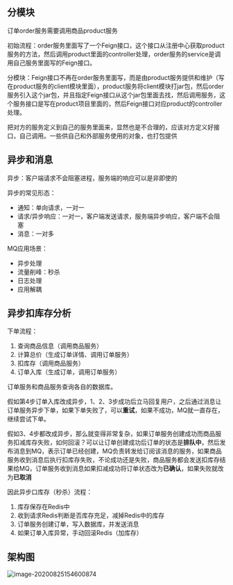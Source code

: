 ## 分模块

订单order服务需要调用商品product服务

初始流程：order服务里面写了一个Feign接口，这个接口从注册中心获取product服务的方法，然后调用product里面的controller处理，order服务的service是调用自己服务里面写的Feign接口。

分模块：Feign接口不再在order服务里面写，而是由product服务提供和维护（写在product服务的client模块里面），product服务将client模块打jar包，然后order服务引入这个jar包，并且指定Feign接口从这个jar包里面去找，然后调用服务，这个服务接口是写在product项目里面的，然后Feign接口对应product的controller处理。

把对方的服务定义到自己的服务里面来，显然也是不合理的，应该对方定义好接口，自己调用。一些供自己和外部服务使用的对象，也打包提供



## 异步和消息

异步：客户端请求不会阻塞进程，服务端的响应可以是非即使的

异步的常见形态：

- 通知：单向请求，一对一
- 请求/异步响应：一对一，客户端发送请求，服务端异步响应，客户端不会阻塞
- 消息：一对多

MQ应用场景：

- 异步处理
- 流量削峰：秒杀
- 日志处理
- 应用解耦



## 异步扣库存分析

下单流程：

1. 查询商品信息（调用商品服务）
2. 计算总价（生成订单详情、调用订单服务）
3. 扣库存（调用商品服务）
4. 订单入库（生成订单，调用订单服务）

订单服务和商品服务查询各自的数据库。

假如第4步订单入库改成异步，1、2、3步成功后立马回复用户，之后通过消息让订单服务异步下单，如果下单失败了，可以**重试**，如果不成功，MQ就一直存在，继续尝试下单。

假如3、4步都改成异步，那么就变得非常复杂，如果订单服务创建成功而商品服务扣减库存失败，如何回滚？可以让订单创建成功后订单的状态是**排队中**，然后发布消息到MQ，表示订单已经创建，MQ负责转发给订阅该消息的服务，如果商品服务收到消息后执行扣库存失败，不论成功还是失败，商品服务都会发送扣库存结果给MQ，订单服务收到消息如果扣减成功将订单状态改为**已确认**，如果失败就改为**已取消**



因此异步口库存（秒杀）流程：

1. 库存保存在Redis中
2. 收到请求Redis判断是否库存充足，减掉Redis中的库存
3. 订单服务创建订单，写入数据库，并发送消息
4. 如果订单入库异常，手动回滚Redis（加库存）

## 架构图

![image-20200825154600874](D:\Typora\picture\image-20200825154600874.png)

